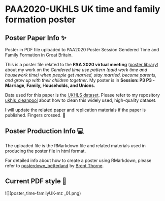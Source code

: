 # PAA2020-UKHLS UK time and family formation poster

## Poster Paper Info :sparkles:
Poster in PDF file uploaded to PAA2020 Poster Session Gendered Time and Family Formation in Great Britain.

This is a poster file related to the **PAA 2020 virtual meeting** ([poster library](https://engage.populationassociation.org/paa-2020/posters)) about my work on the *Gendered time use pattern (paid work time and housework time) when people get married, stay married, become parents, and grow up with their children together*. My poster is in **Session: P3 P3 - Marriage, Family, Households, and Unions**.

Data used for this paper is the [UKHLS dataset](https://www.understandingsociety.ac.uk/). Please refer to my repository [ukhls_cleanpool](https://github.com/jomuzhi/ukhls_cleanpool) about how to clean this widely used, high-quality dataset. 

I will update the related paper and replication materials if the paper is published. Fingers crossed. :pray:

## Poster Production Info :computer:
The uploaded file is the RMarkdown file and related materials used in producing the poster file in html format.

For detailed info about how to create a poster using RMarkdown, please refer to [posterdown_betterland](https://github.com/brentthorne/posterdown/wiki/posterdown_betterland) by [Brent Thorne](https://github.com/brentthorne).

## Current PDF style :art:
![](poster_time-familyUK-mz _01.png)
